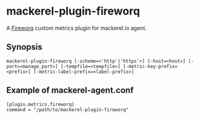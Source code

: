 mackerel-plugin-fireworq
========================

A [Fireworq][] custom metrics plugin for mackerel.io agent.

## Synopsis

```shell
mackerel-plugin-fireworq [-scheme=<'http'|'https'>] [-host=<host>] [-port=<manage_port>] [-tempfile=<tempfile>] [-metric-key-prefix=<prefix>] [-metric-label-prefix=<label-prefix>]
```

## Example of mackerel-agent.conf

```
[plugin.metrics.fireworq]
command = "/path/to/mackerel-plugin-fireworq"
```

[Fireworq]: https://github.com/fireworq/fireworq
